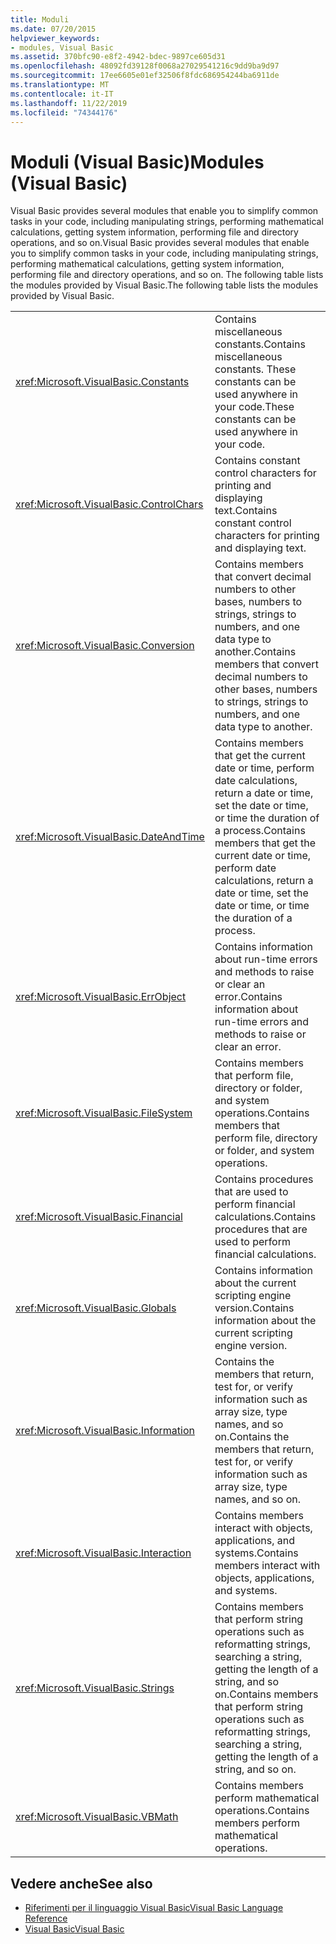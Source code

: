 ```yaml
---
title: Moduli
ms.date: 07/20/2015
helpviewer_keywords:
- modules, Visual Basic
ms.assetid: 370bfc90-e8f2-4942-bdec-9897ce605d31
ms.openlocfilehash: 48092fd39128f0068a27029541216c9dd9ba9d97
ms.sourcegitcommit: 17ee6605e01ef32506f8fdc686954244ba6911de
ms.translationtype: MT
ms.contentlocale: it-IT
ms.lasthandoff: 11/22/2019
ms.locfileid: "74344176"
---
```

# <a name="modules-visual-basic"></a><span data-ttu-id="e3af0-102">Moduli (Visual Basic)</span><span class="sxs-lookup"><span data-stu-id="e3af0-102">Modules (Visual Basic)</span></span>

<span data-ttu-id="e3af0-103">Visual Basic provides several modules that enable you to simplify common tasks in your code, including manipulating strings, performing mathematical calculations, getting system information, performing file and directory operations, and so on.</span><span class="sxs-lookup"><span data-stu-id="e3af0-103">Visual Basic provides several modules that enable you to simplify common tasks in your code, including manipulating strings, performing mathematical calculations, getting system information, performing file and directory operations, and so on.</span></span> <span data-ttu-id="e3af0-104">The following table lists the modules provided by Visual Basic.</span><span class="sxs-lookup"><span data-stu-id="e3af0-104">The following table lists the modules provided by Visual Basic.</span></span>  
  
|||  
|---|---|  
|<xref:Microsoft.VisualBasic.Constants>|<span data-ttu-id="e3af0-105">Contains miscellaneous constants.</span><span class="sxs-lookup"><span data-stu-id="e3af0-105">Contains miscellaneous constants.</span></span> <span data-ttu-id="e3af0-106">These constants can be used anywhere in your code.</span><span class="sxs-lookup"><span data-stu-id="e3af0-106">These constants can be used anywhere in your code.</span></span>|  
|<xref:Microsoft.VisualBasic.ControlChars>|<span data-ttu-id="e3af0-107">Contains constant control characters for printing and displaying text.</span><span class="sxs-lookup"><span data-stu-id="e3af0-107">Contains constant control characters for printing and displaying text.</span></span>|  
|<xref:Microsoft.VisualBasic.Conversion>|<span data-ttu-id="e3af0-108">Contains members that convert decimal numbers to other bases, numbers to strings, strings to numbers, and one data type to another.</span><span class="sxs-lookup"><span data-stu-id="e3af0-108">Contains members that convert decimal numbers to other bases, numbers to strings, strings to numbers, and one data type to another.</span></span>|  
|<xref:Microsoft.VisualBasic.DateAndTime>|<span data-ttu-id="e3af0-109">Contains members that get the current date or time, perform date calculations, return a date or time, set the date or time, or time the duration of a process.</span><span class="sxs-lookup"><span data-stu-id="e3af0-109">Contains members that get the current date or time, perform date calculations, return a date or time, set the date or time, or time the duration of a process.</span></span>|  
|<xref:Microsoft.VisualBasic.ErrObject>|<span data-ttu-id="e3af0-110">Contains information about run-time errors and methods to raise or clear an error.</span><span class="sxs-lookup"><span data-stu-id="e3af0-110">Contains information about run-time errors and methods to raise or clear an error.</span></span>|  
|<xref:Microsoft.VisualBasic.FileSystem>|<span data-ttu-id="e3af0-111">Contains members that perform file, directory or folder, and system operations.</span><span class="sxs-lookup"><span data-stu-id="e3af0-111">Contains members that perform file, directory or folder, and system operations.</span></span>|  
|<xref:Microsoft.VisualBasic.Financial>|<span data-ttu-id="e3af0-112">Contains procedures that are used to perform financial calculations.</span><span class="sxs-lookup"><span data-stu-id="e3af0-112">Contains procedures that are used to perform financial calculations.</span></span>|  
|<xref:Microsoft.VisualBasic.Globals>|<span data-ttu-id="e3af0-113">Contains information about the current scripting engine version.</span><span class="sxs-lookup"><span data-stu-id="e3af0-113">Contains information about the current scripting engine version.</span></span>|  
|<xref:Microsoft.VisualBasic.Information>|<span data-ttu-id="e3af0-114">Contains the members that return, test for, or verify information such as array size, type names, and so on.</span><span class="sxs-lookup"><span data-stu-id="e3af0-114">Contains the members that return, test for, or verify information such as array size, type names, and so on.</span></span>|  
|<xref:Microsoft.VisualBasic.Interaction>|<span data-ttu-id="e3af0-115">Contains members interact with objects, applications, and systems.</span><span class="sxs-lookup"><span data-stu-id="e3af0-115">Contains members interact with objects, applications, and systems.</span></span>|  
|<xref:Microsoft.VisualBasic.Strings>|<span data-ttu-id="e3af0-116">Contains members that perform string operations such as reformatting strings, searching a string, getting the length of a string, and so on.</span><span class="sxs-lookup"><span data-stu-id="e3af0-116">Contains members that perform string operations such as reformatting strings, searching a string, getting the length of a string, and so on.</span></span>|  
|<xref:Microsoft.VisualBasic.VBMath>|<span data-ttu-id="e3af0-117">Contains members perform mathematical operations.</span><span class="sxs-lookup"><span data-stu-id="e3af0-117">Contains members perform mathematical operations.</span></span>|  
  
## <a name="see-also"></a><span data-ttu-id="e3af0-118">Vedere anche</span><span class="sxs-lookup"><span data-stu-id="e3af0-118">See also</span></span>

- [<span data-ttu-id="e3af0-119">Riferimenti per il linguaggio Visual Basic</span><span class="sxs-lookup"><span data-stu-id="e3af0-119">Visual Basic Language Reference</span></span>](../../visual-basic/language-reference/index.md)
- [<span data-ttu-id="e3af0-120">Visual Basic</span><span class="sxs-lookup"><span data-stu-id="e3af0-120">Visual Basic</span></span>](../../visual-basic/index.md)
